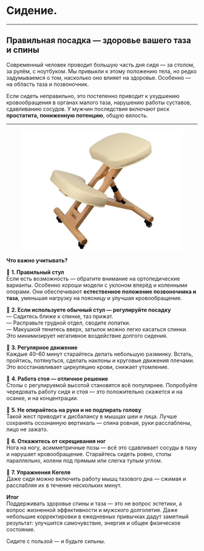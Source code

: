 # Сидение.

***

## **Правильная посадка — здоровье вашего таза и спины**

Современный человек проводит большую часть дня сидя — за столом, за рулём, с ноутбуком. Мы привыкли к этому положению тела, но редко задумываемся о том, насколько оно влияет на здоровье. Особенно — на область таза и позвоночник.

Если сидеть неправильно, это постепенно приводит к ухудшению кровообращения в органах малого таза, нарушению работы суставов, сдавливанию сосудов. У мужчин последствия включают риск **простатита, пониженную потенцию**, общую вялость.

***

<figure><img src="../../.gitbook/assets/99.png" alt=""><figcaption></figcaption></figure>

**Что важно учитывать?**

📌 **1. Правильный стул**\
Если есть возможность — обратите внимание на ортопедические варианты. Особенно хороши модели с уклоном вперёд и коленными опорами. Они обеспечивают **естественное положение позвоночника и таза**, уменьшая нагрузку на поясницу и улучшая кровообращение.

📌 **2. Если используете обычный стул — регулируйте посадку**\
— Садитесь ближе к спинке, таз прижат.\
— Расправьте грудной отдел, сводите лопатки.\
— Макушкой тянитесь вверх, затылок можно легко касаться спинки.\
Это минимизирует негативное воздействие долгого сидения.

📌 **3. Регулярное движение**\
Каждые 40–60 минут старайтесь делать небольшую разминку. Встать, пройтись, потянуться, сделать наклоны и круговые движения плечами. Это восстанавливает циркуляцию крови, снижает утомление.

📌 **4. Работа стоя — отличное решение**\
Столы с регулируемой высотой становятся всё популярнее. Попробуйте чередовать работу сидя и стоя — это положительно скажется и на осанке, и на концентрации.

📌 **5. Не опирайтесь на руки и не подпирать голову**\
Такой жест приводит к дисбалансу в мышцах шеи и лица. Лучше сохранять осознанную вертикаль — спина ровная, руки расслаблены, лицо не зажато.

📌 **6. Откажитесь от скрещивания ног**\
Нога на ногу, асимметричные позы — всё это сдавливает сосуды в паху и нарушает кровообращение. Старайтесь сидеть ровно, стопы параллельно, колени под прямым или слегка тупым углом.

📌 **7. Упражнения Кегеля**\
Даже сидя можно включить работу мышц тазового дна — сжимая и расслабляя их в течение нескольких минут.&#x20;

**Итог**\
Поддерживать здоровье спины и таза — это не вопрос эстетики, а вопрос жизненной эффективности и мужского долголетия. Даже небольшие корректировки в ежедневных привычках дадут заметный результат: улучшится самочувствие, энергия и общее физическое состояние.

Сидите с пользой — и будьте сильны.

